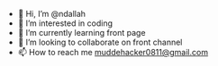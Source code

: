 - 👋 Hi, I’m @ndallah
- 👀 I’m interested in coding 
- 🌱 I’m currently learning front page
- 💞️ I’m looking to collaborate on front channel
- 📫 How to reach me muddehacker0811@gmail.com

<!---
ndallah/ndallah is a ✨ special ✨ repository because its `README.md` (this file) appears on your GitHub profile.
You can click the Preview link to take a look at your changes.
--->
